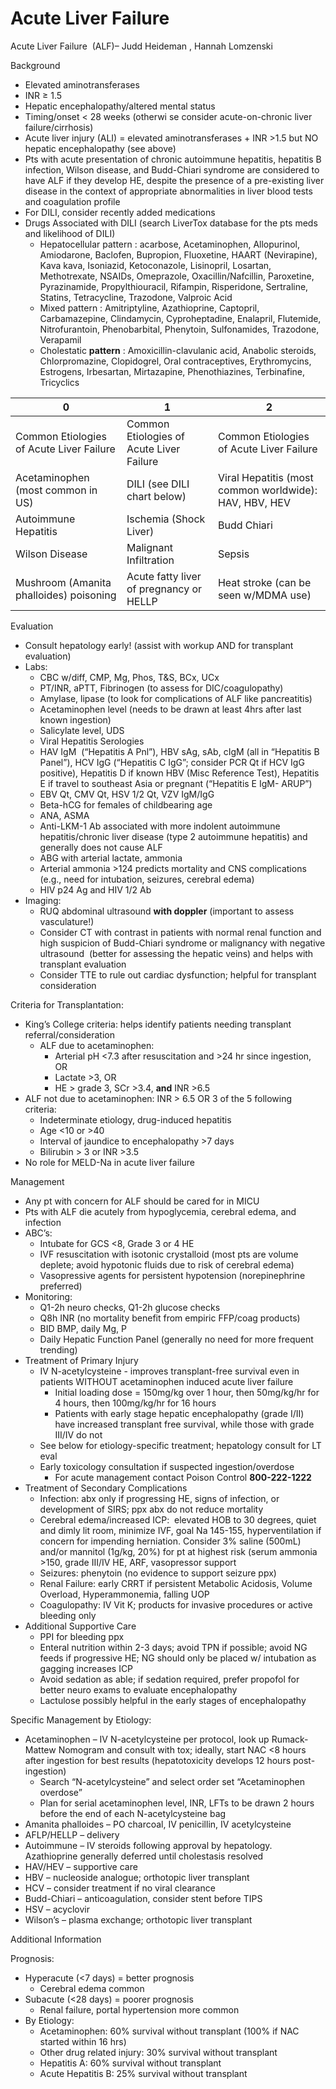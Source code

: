 # Acute Liver Failure
 
Acute Liver Failure  (ALF)– Judd Heideman , Hannah Lomzenski

Background

-   Elevated aminotransferases
-   INR
    ≥
    1.5
-   Hepatic encephalopathy/altered mental status
-   Timing/onset
    \< 28 weeks (otherwi
    se consider acute-on-chronic liver failure/cirrhosis)
-   Acute liver injury (ALI) = elevated aminotransferases + INR >1.5 but
    NO hepatic encephalopathy (see above)
-   Pts with acute presentation of chronic autoimmune hepatitis,
    hepatitis B infection, Wilson disease, and Budd-Chiari syndrome are
    considered to have ALF if they develop HE, despite the presence of a
    pre-existing liver disease in the context of appropriate
    abnormalities in liver blood tests and coagulation profile
-   For DILI, consider recently added medications
-   Drugs Associated with DILI (search LiverTox database for the pts
    meds and likelihood of DILI)
    -   Hepatocellular pattern
        : acarbose,
        Acetaminophen, Allopurinol, Amiodarone, Baclofen, Bupropion,
        Fluoxetine, HAART (Nevirapine), Kava kava, Isoniazid,
        Ketoconazole, Lisinopril, Losartan, Methotrexate, NSAIDs,
        Omeprazole, Oxacillin/Nafcillin, Paroxetine, Pyrazinamide,
        Propylthiouracil, Rifampin, Risperidone, Sertraline, Statins,
        Tetracycline, Trazodone, Valproic Acid
    -   Mixed pattern
        : Amitriptyline,
        Azathioprine, Captopril, Carbamazepine, Clindamycin,
        Cyproheptadine, Enalapril, Flutemide, Nitrofurantoin,
        Phenobarbital, Phenytoin, Sulfonamides, Trazodone, Verapamil
    -   Cholestatic
        **pattern** : Amoxicillin-clavulanic acid,
        Anabolic steroids, Chlorpromazine, Clopidogrel, Oral
        contraceptives, Erythromycins, Estrogens, Irbesartan,
        Mirtazapine, Phenothiazines, Terbinafine, Tricyclics

| 0                                        | 1                                        | 2                                                      |
|------------------------------------------|------------------------------------------|--------------------------------------------------------|
| Common Etiologies of Acute Liver Failure | Common Etiologies of Acute Liver Failure | Common Etiologies of Acute Liver Failure               |
| Acetaminophen (most common in US)        | DILI (see DILI chart below)              | Viral Hepatitis (most common worldwide): HAV, HBV, HEV |
| Autoimmune Hepatitis                     | Ischemia (Shock Liver)                   | Budd Chiari                                            |
| Wilson Disease                           | Malignant Infiltration                   | Sepsis                                                 |
| Mushroom (Amanita phalloides) poisoning  | Acute fatty liver of pregnancy or HELLP  | Heat stroke (can be seen w/MDMA use)                   |

Evaluation

-   Consult hepatology early! (assist with workup AND for transplant
    evaluation)
-   Labs:
    -   CBC w/diff, CMP, Mg, Phos, T&S, BCx, UCx
    -   PT/INR, aPTT, Fibrinogen (to assess for DIC/coagulopathy)
    -   Amylase, lipase (to look for complications of ALF like
        pancreatitis)
    -   Acetaminophen level (needs to be drawn at least 4hrs after last
        known ingestion)
    -   Salicylate level, UDS
    -   Viral Hepatitis Serologies
    -   HAV IgM  (“Hepatitis A Pnl”), HBV sAg, sAb, cIgM (all in
        “Hepatitis B Panel”), HCV IgG (“Hepatitis C IgG”; consider PCR
        Qt if HCV IgG positive), Hepatitis D if known HBV (Misc
        Reference Test), Hepatitis E if travel to southeast Asia or
        pregnant (“Hepatitis E IgM- ARUP”)
    -   EBV Qt, CMV Qt, HSV 1/2 Qt, VZV IgM/IgG
    -   Beta-hCG for females of childbearing age
    -   ANA, ASMA
    -   Anti-LKM-1 Ab associated with more indolent autoimmune
        hepatitis/chronic liver disease (type 2 autoimmune hepatitis)
        and generally does not cause ALF
    -   ABG with arterial lactate, ammonia
    -   Arterial ammonia >124 predicts mortality and CNS complications
        (e.g., need for intubation, seizures, cerebral edema)
    -   HIV p24 Ag and HIV 1/2 Ab
-   Imaging:
    -   RUQ abdominal ultrasound **with doppler** (important to assess
        vasculature!)
    -   Consider CT with contrast in patients with normal renal function
        and high suspicion of Budd-Chiari syndrome or malignancy with
        negative ultrasound  (better for assessing the hepatic veins)
        and helps with transplant evaluation
    -   Consider TTE to rule out cardiac dysfunction; helpful for
        transplant consideration

Criteria for Transplantation:

-   King’s College criteria:
    helps identify patients needing transplant referral/consideration
    -   ALF due to acetaminophen:
        -   Arterial pH \<7.3 after resuscitation and >24 hr since
            ingestion, OR
        -   Lactate >3, OR
        -   HE > grade 3, SCr >3.4, **and** INR >6.5
-   ALF not due to acetaminophen: INR > 6.5 OR 3 of the 5 following
    criteria:
    -   Indeterminate etiology, drug-induced hepatitis
    -   Age \<10 or >40
    -   Interval of jaundice to encephalopathy >7 days
    -   Bilirubin > 3 or INR >3.5
-   No role for MELD-Na in acute liver failure

Management

-   Any pt with concern for ALF should be cared for in MICU
-   Pts with ALF die acutely from hypoglycemia, cerebral edema, and
    infection
-   ABC’s:
    -   Intubate for GCS \<8, Grade 3 or 4 HE
    -   IVF resuscitation with isotonic crystalloid (most pts are volume
        deplete; avoid hypotonic fluids due to risk of cerebral edema)
    -   Vasopressive agents for persistent hypotension (norepinephrine
        preferred)
-   Monitoring:
    -   Q1-2h neuro checks, Q1-2h glucose checks
    -   Q8h INR (no mortality benefit from empiric FFP/coag products)
    -   BID BMP, daily Mg, P
    -   Daily Hepatic Function Panel (generally no need for more
        frequent trending)
-   Treatment of Primary Injury
    -   IV N-acetylcysteine - improves transplant-free survival even in
        patients WITHOUT acetaminophen induced acute liver failure
        -   Initial loading dose = 150mg/kg over 1 hour, then 50mg/kg/hr
            for 4 hours, then 100mg/kg/hr for 16 hours ​​​​​​​
        -   Patients with early stage hepatic encephalopathy (grade
            I/II) have increased transplant free survival, while those
            with grade III/IV do not
    -   See below for etiology-specific treatment; hepatology consult
        for LT eval
    -   Early toxicology consultation if suspected ingestion/overdose
        -   For acute management contact Poison Control **800-222-1222**
-   Treatment of Secondary Complications
    -   Infection: abx only if progressing HE, signs of infection, or
        development of SIRS; ppx abx do not reduce mortality
    -   Cerebral edema/increased ICP:  elevated HOB to 30 degrees, quiet
        and dimly lit room, minimize IVF, goal Na 145-155,
        hyperventilation if concern for impending herniation. Consider
        3% saline (500mL) and/or mannitol (1g/kg, 20%) for pt at highest
        risk (serum ammonia >150, grade III/IV HE, ARF, vasopressor
        support
    -   Seizures: phenytoin (no evidence to support seizure ppx)
    -   Renal Failure: early CRRT if persistent Metabolic Acidosis,
        Volume Overload, Hyperammonemia, falling UOP
    -   Coagulopathy: IV Vit K; products for invasive procedures or
        active bleeding only
-   Additional Supportive Care
    -   PPI for bleeding ppx
    -   Enteral nutrition within 2-3 days; avoid TPN if possible; avoid
        NG feeds if progressive HE; NG should only be placed w/
        intubation as gagging increases ICP
    -   Avoid sedation as able; if sedation required, prefer propofol
        for better neuro exams to evaluate encephalopathy
    -   Lactulose possibly helpful in the early stages of encephalopathy

Specific Management by Etiology:

-   Acetaminophen – IV N-acetylcysteine per protocol, look up
    Rumack-Mattew Nomogram and consult with tox; ideally, start NAC \<8
    hours after ingestion for best results (hepatotoxicity develops 12
    hours post-ingestion)
    -   Search “N-acetylcysteine” and select order set “Acetaminophen
        overdose”
    -   Plan for serial acetaminophen level, INR, LFTs to be drawn 2
        hours before the end of each N-acetylcysteine bag
-   Amanita phalloides
    – PO charcoal, IV penicillin, IV acetylcysteine
-   AFLP/HELLP – delivery
-   Autoimmune – IV steroids following approval by hepatology.
    Azathioprine generally deferred until cholestasis resolved
-   HAV/HEV – supportive care
-   HBV – nucleoside analogue; orthotopic liver transplant
-   HCV – consider treatment if no viral clearance
-   Budd-Chiari – anticoagulation, consider stent before TIPS
-   HSV – acyclovir
-   Wilson’s – plasma exchange; orthotopic liver transplant

Additional Information

Prognosis:

-   Hyperacute (\<7 days) = better prognosis
    -   Cerebral edema common
-   Subacute (\<28 days) = poorer prognosis
    -   Renal failure, portal hypertension more common
-   By Etiology:
    -   Acetaminophen: 60% survival without transplant (100% if NAC
        started within 16 hrs)
    -   Other drug related injury: 30% survival without transplant
    -   Hepatitis A: 60% survival without transplant
    -   Acute Hepatitis B: 25% survival without transplant
